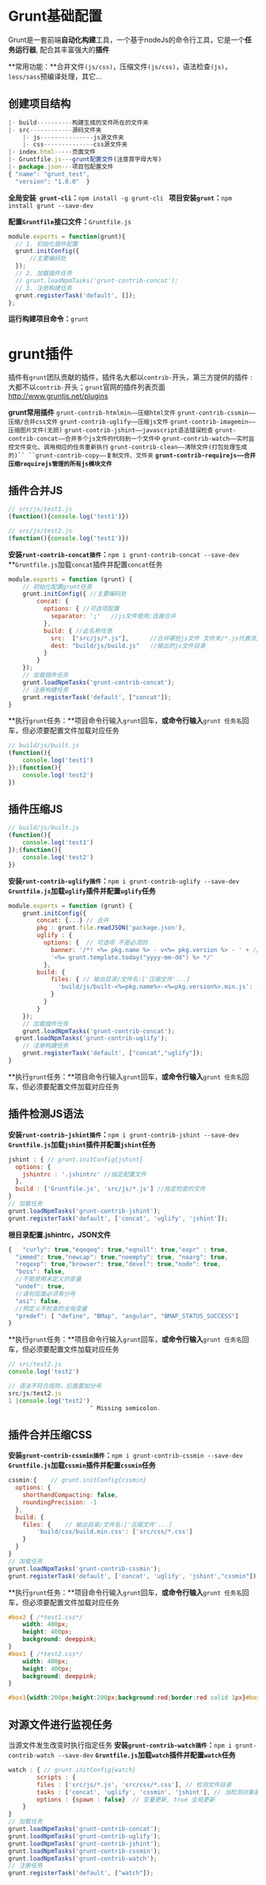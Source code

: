 # Grunt基础配置

Grunt是一套前端**自动化构建**工具，一个基于nodeJs的命令行工具，它是一个**任务运行器**, 配合其丰富强大的**插件**

**常用功能：**合并文件`(js/css)`，压缩文件`(js/css)`，语法检查`(js)`，`less/sass`预编译处理，其它...

## 创建项目结构

~~~javascript
|- build----------构建生成的文件所在的文件夹
|- src------------源码文件夹   
    |- js---------------js源文件夹
    |- css--------------css源文件夹
|- index.html-----页面文件
|- Gruntfile.js---grunt配置文件(注意首字母大写)
|- package.json---项目包配置文件
{ "name": "grunt_test",
  "version": "1.0.0"  }
~~~

**全局安装` grunt-cli`：**`npm install -g grunt-cli `
**项目安装`grunt`：**`npm install grunt --save-dev`

**配置`Gruntfile`接口文件：**`Gruntfile.js`

~~~javascript
module.exports = function(grunt){
  // 1. 初始化插件配置
  grunt.initConfig({
      //主要编码处
  });
  // 2. 加载插件任务
  // grunt.loadNpmTasks('grunt-contrib-concat');
  // 3. 注册构建任务
  grunt.registerTask('default', []);
};
~~~

**运行构建项目命令：**`grunt`

# grunt插件

插件有`grunt`团队贡献的插件，插件名大都以`contrib-`开头，第三方提供的插件 : 大都不以`contrib-`开头；`grunt`官网的插件列表页面 http://www.gruntjs.net/plugins 

**grunt常用插件**
`grunt-contrib-htmlmin——压缩html文件`
`grunt-contrib-cssmin——压缩/合并css文件`
`grunt-contrib-uglify——压缩js文件`
`grunt-contrib-imagemin——压缩图片文件(无损)`
`grunt-contrib-jshint——javascript语法错误检查`
`grunt-contrib-concat——合并多个js文件的代码到一个文件中`
`grunt-contrib-watch——实时监控文件变化、调用相应的任务重新执行`
`grunt-contrib-clean——清除文件(打包处理生成的)``
``grunt-contrib-copy——复制文件、文件夹`
**`grunt-contrib-requirejs——合并压缩requirejs管理的所有js模块文件`**

[^注意]: grunt所有插件都不支持ES6语法，需要babel转义成ES5语法，在进行插件任务

## 插件合并JS

~~~javascript
// src/js/test1.js
(function(){console.log('test1')})
~~~

~~~javascript
// src/js/test2.js
(function(){console.log('test1')})
~~~

**安装`runt-contrib-concat插件`：**`npm i grunt-contrib-concat --save-dev`
**`Gruntfile.js`加载`concat`插件并配置`concat`任务

~~~javascript
module.exports = function (grunt) {
	// 初始化配置grunt任务
	grunt.initConfig({ //主要编码处
		concat: {
		  options: { //可选项配置
		    separator: ';'   //js文件使用;连接合并
		  },
		  build: { //此名称任意
		    src:  ["src/js/*.js"],  	//合并哪些js文件 文件夹/*.js代表该文件夹所有js文件
		    dest: "build/js/build.js" 	//输出的js文件目录
		  }
		}
	});
	// 加载插件任务
	grunt.loadNpmTasks('grunt-contrib-concat');
	// 注册构建任务
	grunt.registerTask('default', ["concat"]);
}
~~~

**执行`grunt`任务：**项目命令行输入`grunt`回车，**或命令行输入**`grunt 任务名`回车，但必须要配置文件加载对应任务

~~~javascript
// build/js/built.js
(function(){
	console.log('test1')
});(function(){
	console.log('test2')
})
~~~

## 插件压缩JS

~~~javascript
// build/js/built.js
(function(){
	console.log('test1')
});(function(){
	console.log('test2')
})
~~~

**安装`runt-contrib-uglify插件`：**`npm i grunt-contrib-uglify --save-dev`
**`Gruntfile.js`加载`uglify`插件并配置`uglify`任务**

~~~javascript
module.exports = function (grunt) {
	grunt.initConfig({
		concat: {...} // 合并
		pkg : grunt.file.readJSON('package.json'),
		uglify : {
		  options: {  // 可选项 不是必须的
		    banner: '/*! <%= pkg.name %> - v<%= pkg.version %> - ' + // banner 头部注释
		    '<%= grunt.template.today("yyyy-mm-dd") %> */'
		  },
		build: {
		    files: { // 输出目录/文件名:['压缩文件'...]
		      'build/js/built-<%=pkg.name%>-<%=pkg.version%>.min.js': ['build/js/build.js']
		    }
		  }
		}
	});
	// 加载插件任务
	grunt.loadNpmTasks('grunt-contrib-concat');
  grunt.loadNpmTasks('grunt-contrib-uglify');
	// 注册构建任务
	grunt.registerTask('default', ["concat","uglify"]);
}
~~~

**执行`grunt`任务：**项目命令行输入`grunt`回车，**或命令行输入**`grunt 任务名`回车，但必须要配置文件加载对应任务

## 插件检测JS语法

**安装`runt-contrib-jshint插件`：**`npm i grunt-contrib-jshint --save-dev`
**`Gruntfile.js`加载`jshint`插件并配置`jshint`任务**

~~~javascript
jshint : { // grunt.initConfig{jshint}
  options: {
    jshintrc : '.jshintrc' //指定配置文件
  },
  build : ['Gruntfile.js', 'src/js/*.js'] //指定检查的文件
}
// 加载任务
grunt.loadNpmTasks('grunt-contrib-jshint');
grunt.registerTask('default', ['concat', 'uglify', 'jshint']);
~~~

**根目录配置.jshintrc，JSON文件**

~~~javascript
{	"curly": true,"eqeqeq": true,"eqnull": true,"expr" : true,
  "immed": true,"newcap": true,"noempty": true, "noarg": true,
  "regexp": true,"browser": true,"devel": true,"node": true,
  "boss": false,
  //不能使用未定义的变量
  "undef": true,
  //语句后面必须有分号
  "asi": false,
  //预定义不检查的全局变量
  "predef": [ "define", "BMap", "angular", "BMAP_STATUS_SUCCESS"]
}
~~~

**执行`grunt`任务：**项目命令行输入`grunt`回车，**或命令行输入**`grunt 任务名`回车，但必须要配置文件加载对应任务

~~~javascript
// src/test2.js
console.log('test2')
~~~

~~~javascript
// 语法不符合规则，后面要加分号
src/js/test2.js
1 |console.log('test2')
                       ^ Missing semicolon.
~~~

## 插件合并压缩CSS

**安装`grunt-contrib-cssmin插件`：**`npm i grunt-contrib-cssmin --save-dev`
**`Gruntfile.js`加载`cssmin`插件并配置`cssmin`任务**

~~~javascript
cssmin:{	// grunt.initConfig{cssmin}
  options: {
    shorthandCompacting: false,
    roundingPrecision: -1
  },
  build: {
    files: {	// 输出目录/文件名:['压缩文件'...]
        'build/css/build.min.css': ['src/css/*.css']
    }
  }
}
// 加载任务
grunt.loadNpmTasks('grunt-contrib-cssmin');
grunt.registerTask('default', ['concat', 'uglify', 'jshint',"cssmin"]);
~~~

**执行`grunt`任务：**项目命令行输入`grunt`回车，**或命令行输入**`grunt 任务名`回车，但必须要配置文件加载对应任务

~~~css
#box2 { /*test1.css*/
    width: 400px;
    height: 400px;
    background: deeppink;
}
#box1 { /*test2.css*/
    width: 400px;
    height: 400px;
    background: deeppink;
}
~~~

~~~css
#box1{width:200px;height:200px;background:red;border:red solid 1px}#box2{width:400px;height:400px;background:#ff1493}
~~~

## 对源文件进行监视任务

当源文件发生改变时执行指定任务
**安装`grunt-contrib-watch插件`：**`npm i grunt-contrib-watch --save-dev`
**`Gruntfile.js`加载`watch`插件并配置`watch`任务**

~~~javascript
watch : { // grunt.initConfig{watch}
		scripts : {
		files : ['src/js/*.js', 'src/css/*.css'], // 检测文件目录
		tasks : ['concat', 'uglify', 'cssmin', 'jshint'], // 当检测对象更新时执行的任务名
		options : {spawn : false}  // 变量更新, true 全局更新
	}
}
// 加载任务
grunt.loadNpmTasks('grunt-contrib-concat');
grunt.loadNpmTasks('grunt-contrib-uglify');
grunt.loadNpmTasks('grunt-contrib-jshint');
grunt.loadNpmTasks('grunt-contrib-cssmin');
grunt.loadNpmTasks('grunt-contrib-watch');
// 注册任务
grunt.registerTask('default', ["watch"]);
~~~

[^注意]:监视任务时，语法检测要放在任务列表的后面，不然检测到语法错误就会停止下面的任务

